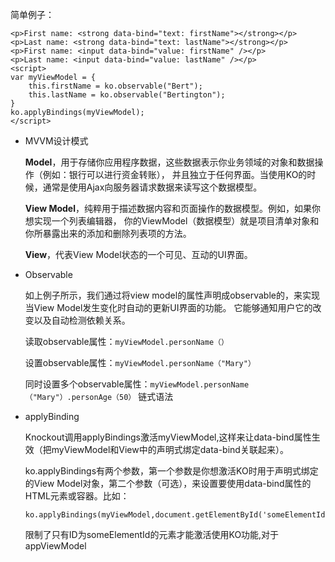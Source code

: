 简单例子：
```
<p>First name: <strong data-bind="text: firstName"></strong></p>
<p>Last name: <strong data-bind="text: lastName"></strong></p>
<p>First name: <input data-bind="value: firstName" /></p>
<p>Last name: <input data-bind="value: lastName" /></p>
<script>
var myViewModel = {
    this.firstName = ko.observable("Bert");
    this.lastName = ko.observable("Bertington");
}
ko.applyBindings(myViewModel);
</script>

```
* MVVM设计模式

    **Model**，用于存储你应用程序数据，这些数据表示你业务领域的对象和数据操作（例如：银行可以进行资金转账），
    并且独立于任何界面。当使用KO的时候，通常是使用Ajax向服务器请求数据来读写这个数据模型。
    
    **View Model**，纯粹用于描述数据内容和页面操作的数据模型。例如，如果你想实现一个列表编辑器，
    你的ViewModel（数据模型）就是项目清单对象和你所暴露出来的添加和删除列表项的方法。
    
    **View**，代表View Model状态的一个可见、互动的UI界面。

* Observable

    如上例子所示，我们通过将view model的属性声明成observable的，来实现当View Model发生变化时自动的更新UI界面的功能。
    它能够通知用户它的改变以及自动检测依赖关系。
    
    读取observable属性：`myViewModel.personName（）`
    
    设置observable属性：`myViewModel.personName（"Mary"）`
    
    同时设置多个observable属性：`myViewModel.personName（"Mary"）.personAge（50）` 链式语法

* applyBinding

    Knockout调用applyBindings激活myViewModel,这样来让data-bind属性生效（把myViewModel和View中的声明式绑定data-bind关联起来）。
    
    ko.applyBindings有两个参数，第一个参数是你想激活KO时用于声明式绑定的View Model对象，第二个参数（可选），来设置要使用data-bind属性的HTML元素或容器。比如：
    ```
    ko.applyBindings(myViewModel,document.getElementById('someElementId'))
    ```
    限制了只有ID为someElementId的元素才能激活使用KO功能,对于appViewModel






